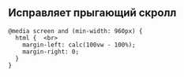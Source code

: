 ## Исправляет прыгающий скролл
```
@media screen and (min-width: 960px) {
  html {  <br>
    margin-left: calc(100vw - 100%);
    margin-right: 0;
  }
}
```
